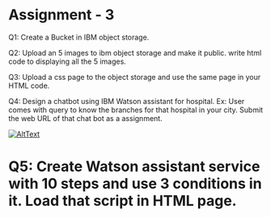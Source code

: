# Assignment - 3
Q1: Create a Bucket in IBM object storage. 

Q2: Upload an 5 images  to ibm object storage and make it public. write html code to displaying all the 5 images. 

Q3: Upload a css page to the object storage and use the same page in your HTML code.

Q4: Design a chatbot using IBM Watson assistant for hospital. Ex: User comes with query to know the branches for that hospital in your city. Submit the web URL of that chat bot as a assignment. 

[![AltText](https://cdn-icons-png.flaticon.com/512/2040/2040946.png)](https://web-chat.global.assistant.watson.appdomain.cloud/preview.html?backgroundImageURL=https%3A%2F%2Fau-syd.assistant.watson.cloud.ibm.com%2Fpublic%2Fimages%2Fupx-c461f71a-3d55-4b78-967c-53deb64ebc7a%3A%3Abbd25503-aca5-403c-946d-873553c3befb&integrationID=be2ec663-d312-47bd-b672-acfa0b2bf45a&region=au-syd&serviceInstanceID=c461f71a-3d55-4b78-967c-53deb64ebc7a)
    
# Q5: Create Watson assistant service with 10 steps and use 3 conditions in it. Load that script in HTML page.



